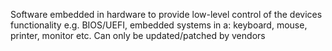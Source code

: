 Software embedded in hardware to provide low-level control of the devices functionality e.g. BIOS/UEFI, embedded systems in a: keyboard, mouse, printer, monitor etc.
Can only be updated/patched by vendors